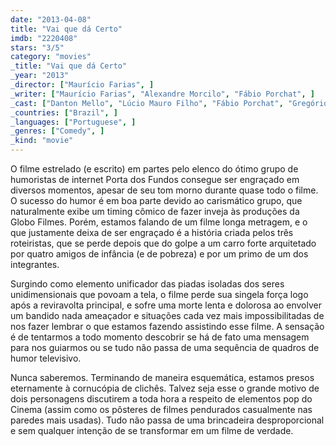 ```yaml
---
date: "2013-04-08"
title: "Vai que dá Certo"
imdb: "2220408"
stars: "3/5"
category: "movies"
_title: "Vai que dá Certo"
_year: "2013"
_director: ["Maurício Farias", ]
_writer: ["Maurício Farias", "Alexandre Morcilo", "Fábio Porchat", ]
_cast: ["Danton Mello", "Lúcio Mauro Filho", "Fábio Porchat", "Gregório Duvivier", "Felipe Abib", "Natália Lage", "Bruno Mazzeo", "Lúcio Mauro", "Sérgio Guizé", ]
_countries: ["Brazil", ]
_languages: ["Portuguese", ]
_genres: ["Comedy", ]
_kind: "movie"
---
```

O filme estrelado (e escrito) em partes pelo elenco do ótimo grupo de humoristas de internet Porta dos Fundos consegue ser engraçado em diversos momentos, apesar de seu tom morno durante quase todo o filme. O sucesso do humor é em boa parte devido ao carismático grupo, que naturalmente exibe um timing cômico de fazer inveja às produções da Globo Filmes. Porém, estamos falando de um filme longa metragem, e o que justamente deixa de ser engraçado é a história criada pelos três roteiristas, que se perde depois que do golpe a um carro forte arquitetado por quatro amigos de infância (e de pobreza) e por um primo de um dos integrantes.

Surgindo como elemento unificador das piadas isoladas dos seres unidimensionais que povoam a tela, o filme perde sua singela força logo após a reviravolta principal, e sofre uma morte lenta e dolorosa ao envolver um bandido nada ameaçador e situações cada vez mais impossibilitadas de nos fazer lembrar o que estamos fazendo assistindo esse filme. A sensação é de tentarmos a todo momento descobrir se há de fato uma mensagem para nos guiarmos ou se tudo não passa de uma sequência de quadros de humor televisivo.

Nunca saberemos. Terminando de maneira esquemática, estamos presos eternamente à cornucópia de clichês. Talvez seja esse o grande motivo de dois personagens discutirem a toda hora a respeito de elementos pop do Cinema (assim como os pôsteres de filmes pendurados casualmente nas paredes mais usadas). Tudo não passa de uma brincadeira desproporcional e sem qualquer intenção de se transformar em um filme de verdade.


